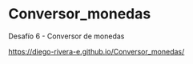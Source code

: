 # Conversor_monedas
Desafío 6 - Conversor de monedas

https://diego-rivera-e.github.io/Conversor_monedas/
